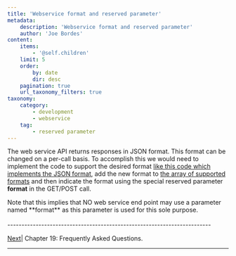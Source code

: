 ```yaml
---
title: 'Webservice format and reserved parameter'
metadata:
    description: 'Webservice format and reserved parameter'
    author: 'Joe Bordes'
content:
    items:
        - '@self.children'
    limit: 5
    order:
        by: date
        dir: desc
    pagination: true
    url_taxonomy_filters: true
taxonomy:
    category:
        - development
        - webservice
    tag:
        - reserved parameter
---
```


The web service API returns responses in JSON format. This format can be changed on a per-call basis. To accomplish this we would need to implement the code to support the desired format [like this code which implements the JSON format](https://github.com/tsolucio/corebos/blob/master/include/Webservices/OperationManagerEnDecode.php), add the new format to [the array of supported formats](https://github.com/tsolucio/corebos/blob/master/include/Webservices/OperationManager.php#L13) and then indicate the format using the special reserved parameter **format** in the GET/POST call.

<div class="notices red"> Note that this implies that NO web service end point may use a parameter named **format** as this parameter is used for this sole purpose. </div>

<br>
------------------------------------------------------------------------

[Next](../04.faq)| Chapter 19: Frequently Asked Questions.

------------------------------------------------------------------------